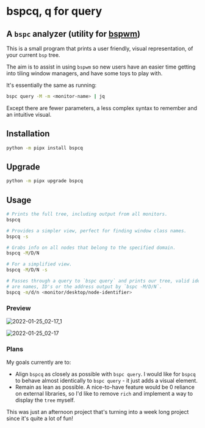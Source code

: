 # bspcq, q for query

## A `bspc` analyzer (utility for [bspwm](https://github.com/baskerville/bspwm))

This is a small program that prints a user friendly, visual representation, of
your current `bsp` tree.

The aim is to assist in using `bspwm` so new users have an easier time getting
into tiling window managers, and have some toys to play with.

It's essentially the same as
running:
```sh
bspc query -M -m <monitor-name> | jq
```

Except there are fewer parameters, a less complex syntax to remember and an
intuitive visual.

## Installation

```sh
python -m pipx install bspcq
```

## Upgrade

```sh
python -m pipx upgrade bspcq
```

## Usage

```sh
# Prints the full tree, including output from all monitors.
bspcq
```

```sh
# Provides a simpler view, perfect for finding window class names.
bspcq -s
```

```sh
# Grabs info on all nodes that belong to the specified domain.
bspcq -M/D/N

# For a simplified view.
bspcq -M/D/N -s
```

```sh
# Passes through a query to `bspc query` and prints our tree, valid identifiers
# are names, ID's or the address output by `bspc -M/D/N`.
bspcq -m/d/n <monitor/desktop/node-identifier>
```

### Preview

![2022-01-25_02-17_1](https://user-images.githubusercontent.com/684721/150789813-da7d0b56-1762-4bf7-af6b-7d031f779030.png)

![2022-01-25_02-17](https://user-images.githubusercontent.com/684721/150789957-06765616-661b-4486-b69a-a7b570e204e1.png)

### Plans
My goals currently are to:
 - Align `bspcq` as closely as possible with `bspc query`. I would like for
 `bspcq` to behave almost identically to `bspc query` - it just adds a visual
 element.
 - Remain as lean as possible. A nice-to-have feature would be 0 reliance on
 external libraries, so I'd like to remove `rich` and implement a way to display
 the `tree` myself.

This was just an afternoon project that's turning into a week long project since
it's quite a lot of fun!

